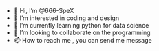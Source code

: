- 👋 Hi, I’m @666-SpeX
- 👀 I’m interested in coding and design
- 🌱 I’m currently learning python for data science
- 💞️ I’m looking to collaborate on the programming
- 📫 How to reach me , you can send me message

<!---
666-SpeX/666-SpeX is a ✨ special ✨ repository because its `README.md` (this file) appears on your GitHub profile.
You can click the Preview link to take a look at your changes.
--->
